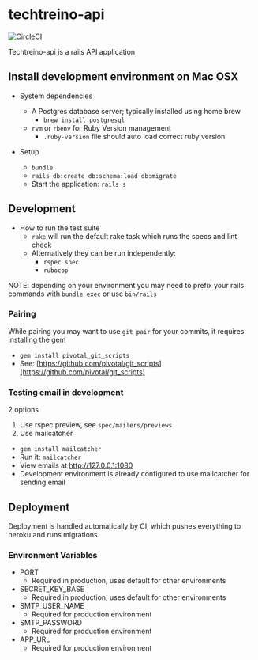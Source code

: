 # techtreino-api
[![CircleCI](https://circleci.com/gh/wagoid/techtreino-api.svg?style=svg&circle-token=8e0b960a4b7d64f929cf4301d580e140044ffdec)](https://circleci.com/gh/wagoid/techtreino-api)

Techtreino-api is a rails API application

## Install development environment on Mac OSX

* System dependencies
  * A Postgres database server; typically installed using home brew
    * `brew install postgresql`
  * `rvm` or `rbenv` for Ruby Version management
    * `.ruby-version` file should auto load correct ruby version

* Setup
  * `bundle`
  * `rails db:create db:schema:load db:migrate`
  * Start the application: `rails s`

## Development

* How to run the test suite
  * `rake` will run the default rake task which runs the specs and lint check
  * Alternatively they can be run independently:
    * `rspec spec`
    * `rubocop`

NOTE: depending on your environment you may need to prefix your rails commands with `bundle exec` or use `bin/rails`

### Pairing

While pairing you may want to use `git pair` for your commits, it requires installing the gem
* `gem install pivotal_git_scripts`
* See: [https://github.com/pivotal/git_scripts](https://github.com/pivotal/git_scripts)

### Testing email in development

2 options

1. Use rspec preview, see `spec/mailers/previews`
2. Use mailcatcher
 * `gem install mailcatcher`
 * Run it: `mailcatcher`
 * View emails at http://127.0.0.1:1080
 * Development environment is already configured to use mailcatcher for sending email

## Deployment

Deployment is handled automatically by CI, which pushes everything to heroku and runs migrations.
### Environment Variables

* PORT
  * Required in production, uses default for other environments
* SECRET_KEY_BASE
  * Required in production, uses default for other environments
* SMTP_USER_NAME
  * Required for production environment
* SMTP_PASSWORD
  * Required for production environment
* APP_URL
  * Required for production environment

